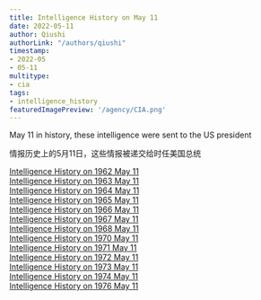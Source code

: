 ```yaml
---
title: Intelligence History on May 11
date: 2022-05-11
author: Qiushi 
authorLink: "/authors/qiushi"
timestamp: 
- 2022-05
- 05-11
multitype: 
- cia
tags: 
- intelligence_history
featuredImagePreview: '/agency/CIA.png'
---
```



May 11 in history, these intelligence were sent to the US president

情报历史上的5月11日，这些情报被递交给时任美国总统

<!--more-->







[Intelligence History on 1962 May 11](/dailybrief/1962-05-11)   
[Intelligence History on 1963 May 11](/dailybrief/1963-05-11)   
[Intelligence History on 1964 May 11](/dailybrief/1964-05-11)   
[Intelligence History on 1965 May 11](/dailybrief/1965-05-11)   
[Intelligence History on 1966 May 11](/dailybrief/1966-05-11)   
[Intelligence History on 1967 May 11](/dailybrief/1967-05-11)   
[Intelligence History on 1968 May 11](/dailybrief/1968-05-11)   
[Intelligence History on 1970 May 11](/dailybrief/1970-05-11)   
[Intelligence History on 1971 May 11](/dailybrief/1971-05-11)   
[Intelligence History on 1972 May 11](/dailybrief/1972-05-11)   
[Intelligence History on 1973 May 11](/dailybrief/1973-05-11)   
[Intelligence History on 1974 May 11](/dailybrief/1974-05-11)   
[Intelligence History on 1976 May 11](/dailybrief/1976-05-11)   
